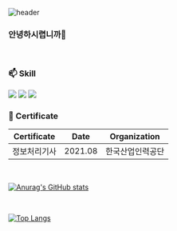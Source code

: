![header](https://capsule-render.vercel.app/api?type=slice&color=auto&height=300&section=header&text=HELLO&fontAlignY=20&desc=I'm%20JYANSOONY&descAlignY=40&rotate=30&fontSize=90)

### 안녕하시렵니까🤗

<br>

### 📫 Skill  
  <!-- 자바 -->
  <img src="https://img.shields.io/badge/-Java-007396.svg?logo=java&logoColor=white">
  <!-- 자바스크립트 -->
  <img src="https://img.shields.io/badge/-JavaScript-F7DF1E.svg?logo=javascript&logoColor=white">
  <!-- React.js -->
  <img src="https://img.shields.io/badge/-React-61DAFB.svg?logo=react&logoColor=white">
  
<br>

### 📖 Certificate

|Certificate|Date|Organization|
|:---:|:---:|:---:|
|정보처리기사|2021.08|한국산업인력공단|

<br>

[![Anurag's GitHub stats](https://github-readme-stats.vercel.app/api?username=JYANSOONY&theme=buefy&show_icons=true)](https://github.com/JYANSOONY/github-readme-stats)

<br>

[![Top Langs](https://github-readme-stats.vercel.app/api/top-langs/?username=JYANSOONY&langs_count=8)](https://github.com/JYANSOONY/github-readme-stats)

<br>

<!--
**JYANSOONY/JYANSOONY** is a ✨ _special_ ✨ repository because its `README.md` (this file) appears on your GitHub profile.

Here are some ideas to get you started:

- 🔭 I’m currently working on ...
- 🌱 I’m currently learning ...
- 👯 I’m looking to collaborate on ...
- 🤔 I’m looking for help with ...
- 💬 Ask me about ...
- 📫 How to reach me: ...
- 😄 Pronouns: ...
- ⚡ Fun fact: ...
-->
